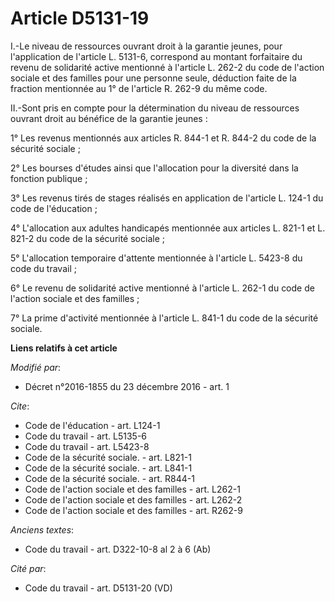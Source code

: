 # Article D5131-19

I.-Le niveau de ressources ouvrant droit à la garantie jeunes, pour l'application de l'article L. 5131-6, correspond au
montant forfaitaire du revenu de solidarité active mentionné à l'article L. 262-2 du code de l'action sociale et des familles
pour une personne seule, déduction faite de la fraction mentionnée au 1° de l'article R. 262-9 du même code. 

II.-Sont pris en compte pour la détermination du niveau de ressources ouvrant droit au bénéfice de la garantie jeunes : 

1° Les revenus mentionnés aux articles R. 844-1 et R. 844-2 du code de la sécurité sociale ; 

2° Les bourses d'études ainsi que l'allocation pour la diversité dans la fonction publique ; 

3° Les revenus tirés de stages réalisés en application de l'article L. 124-1 du code de l'éducation ; 

4° L'allocation aux adultes handicapés mentionnée aux articles L. 821-1 et L. 821-2 du code de la sécurité sociale ; 

5° L'allocation temporaire d'attente mentionnée à l'article L. 5423-8 du code du travail ; 

6° Le revenu de solidarité active mentionné à l'article L. 262-1 du code de l'action sociale et des familles ; 

7° La prime d'activité mentionnée à l'article L. 841-1 du code de la sécurité sociale.

**Liens relatifs à cet article**

_Modifié par_:

  - Décret n°2016-1855 du 23 décembre 2016 - art. 1

_Cite_:

  - Code de l'éducation - art. L124-1
  - Code du travail - art. L5135-6
  - Code du travail - art. L5423-8
  - Code de la sécurité sociale. - art. L821-1
  - Code de la sécurité sociale. - art. L841-1
  - Code de la sécurité sociale. - art. R844-1
  - Code de l'action sociale et des familles - art. L262-1
  - Code de l'action sociale et des familles - art. L262-2
  - Code de l'action sociale et des familles - art. R262-9

_Anciens textes_:

  - Code du travail - art. D322-10-8 al 2 à 6 (Ab)

_Cité par_:

  - Code du travail - art. D5131-20 (VD)
